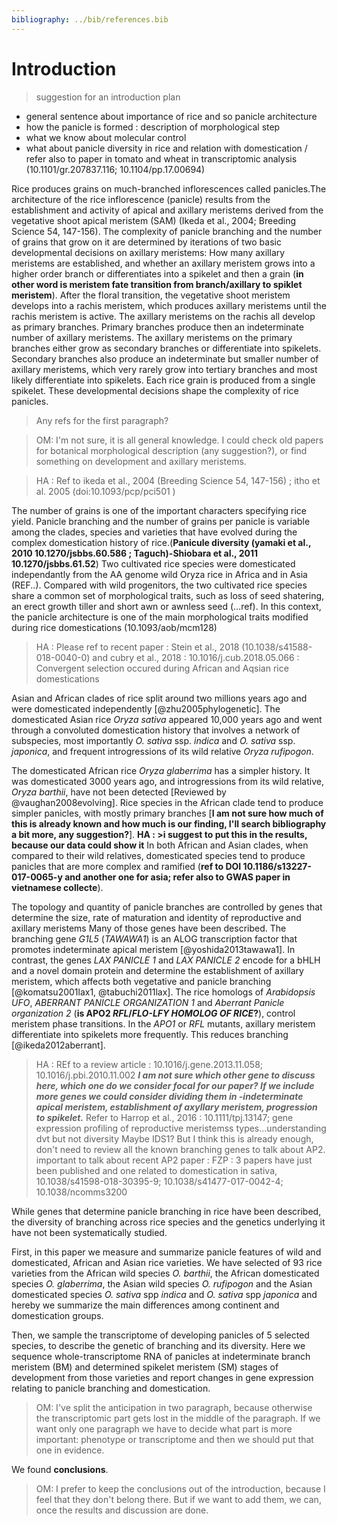 ```yaml
---
bibliography: ../bib/references.bib
---
```


# Introduction
>suggestion for an introduction plan
- general sentence about importance of rice and so panicle architecture
- how the panicle is formed : description of morphological step
- what we know about molecular control
- what about panicle diversity in rice and relation with domestication / refer also to paper in tomato and wheat in transcriptomic analysis (10.1101/gr.207837.116; 10.1104/pp.17.00694)

Rice produces grains on much-branched inflorescences called panicles.The architecture of the rice inflorescence (panicle) results from the establishment and activity of apical and axillary meristems derived from the vegetative shoot apical meristem (SAM) (Ikeda et al., 2004; Breeding Science 54, 147-156). 
The complexity of panicle branching and the number of grains that grow on it are determined by iterations of two basic developmental decisions on axillary meristems: How many axillary meristems are established, and whether an axillary meristem grows into a higher order branch or differentiates into a spikelet and then a grain (**in other word is meristem fate transition from branch/axillary to spiklet meristem**).
After the floral transition, the vegetative shoot meristem develops into a rachis meristem, which produces axillary meristems until the rachis meristem is active. The axillary meristems on the rachis all develop as primary branches.
Primary branches produce then an indeterminate number of axillary meristems. The axillary meristems on the primary branches either grow as secondary branches or differentiate into spikelets.
Secondary branches also produce an indeterminate but smaller number of axillary meristems, which very rarely grow into tertiary branches and most likely differentiate into spikelets. Each rice grain is produced from a single spikelet.
These developmental decisions shape the complexity of rice panicles.

> Any refs for the first paragraph?

> OM: I'm not sure, it is all general knowledge. I could check old papers for botanical morphological description (any suggestion?), or find something on development and axillary meristems.

>HA : Ref to ikeda et al., 2004 (Breeding Science 54, 147-156) ; itho et al. 2005 (doi:10.1093/pcp/pci501 )

The number of grains is one of the important characters specifying rice yield. Panicle branching and the number of grains per panicle is variable among the clades, species and varieties that have evolved during the complex domestication history of rice.(**Panicule diversity (yamaki et al., 2010 10.1270/jsbbs.60.586 ; Taguch)-Shiobara et al., 2011 10.1270/jsbbs.61.52**)
Two cultivated rice species were domesticated independantly from the AA genome wild Oryza rice in Africa and in Asia (REF..). Compared with wild progenitors, the two cultivated rice species share a common set of morphological traits, such as loss of seed shatering, an erect growth tiller and short awn or awnless seed (…ref). In this context, the panicle architecture is one of the main morphological traits modified during rice domestications (10.1093/aob/mcm128)
>HA : Please ref to recent paper : Stein et al., 2018 (10.1038/s41588-018-0040-0) and cubry et al., 2018 : 10.1016/j.cub.2018.05.066 : Convergent selection occured during African and Aqsian rice domestications 


Asian and African clades of rice split around two millions years ago and were domesticated independently [@zhu2005phylogenetic].
The domesticated Asian rice *Oryza sativa* appeared 10,000 years ago and went through a convoluted domestication history that involves a network of subspecies, most importantly *O. sativa* ssp. *indica* and *O. sativa* ssp. *japonica*, and frequent introgressions of its wild relative *Oryza rufipogon*.

The domesticated African rice *Oryza glaberrima* has a simpler history. It was domesticated 3000 years ago, and introgressions from its wild relative, *Oryza barthii*, have not been detected [Reviewed by @vaughan2008evolving].
Rice species in the African clade tend to produce simpler panicles, with mostly primary branches [**I am not sure how much of this is already known and how much is our finding, I'll search bibliography a bit more, any suggestion?**].
**HA : >i suggest to put this in the results, because our data could show it**
In both African and Asian clades, when compared to their wild relatives, domesticated species tend to produce panicles that are more complex and ramified (**ref to DOI 10.1186/s13227-017-0065-y and another one for asia; refer also to GWAS paper in vietnamese collecte**).

The topology and quantity of panicle branches are controlled by genes that determine the size, rate of maturation and identity of reproductive and axillary meristems
Many of those genes have been described.
The branching gene *G1L5* (*TAWAWA1*) is an ALOG transcription factor that promotes indeterminate apical meristem [@yoshida2013tawawa1].
In contrast, the genes *LAX PANICLE 1* and *LAX PANICLE 2* encode for a bHLH and a novel domain protein and determine the establishment of axillary meristem, which affects both vegetative and panicle branching [@komatsu2001lax1, @tabuchi2011lax].
The rice homologs of *Arabidopsis* *UFO*, *ABERRANT PANICLE ORGANIZATION 1* and *Aberrant Panicle organization 2* (**is APO2 *RFL*/*FLO-LFY HOMOLOG OF RICE*?**), control meristem phase transitions. In the *APO1* or *RFL* mutants, axillary meristem differentiate into spikelets more frequently. This reduces branching [@ikeda2012aberrant].

> HA : REf to a review article : 10.1016/j.gene.2013.11.058; 10.1016/j.pbi.2010.11.002
***I am not sure which other gene to discuss here, which one do we consider focal for our paper? If we include more genes we could consider dividing them in -indeterminate apical meristem, establishment of axyllary meristem, progression to spikelet.***
>Refer to Harrop et al., 2016 : 10.1111/tpj.13147; gene expression profiling of reproductive meristemss types...understanding dvt but not diversity
> Maybe IDS1? But I think this is already enough, don't need to review all the known branching genes to talk about AP2.
> important to talk about recent AP2 paper : FZP : 3 papers have just been published and one related to domestication in sativa, 10.1038/s41598-018-30395-9; 10.1038/s41477-017-0042-4; 10.1038/ncomms3200


While genes that determine panicle branching in rice have been described, the diversity of branching across rice species and the genetics underlying it have not been systematically studied.

First, in this paper we measure and summarize panicle features of wild and domesticated, African and Asian rice varieties. We have selected of 93 rice varieties from the African wild species *O. barthii*, the African domesticated species *O. glaberrima*, the Asian wild species *O. rufipogon* and the Asian domesticated species *O. sativa* spp *indica* and *O. sativa* spp *japonica* and hereby we summarize the main differences among continent and domestication groups.

Then, we sample the transcriptome of developing panicles of 5 selected species, to describe the genetic of branching and its diversity. Here we sequence whole-transcriptome RNA of panicles at indeterminate branch meristem (BM) and determined spikelet meristem (SM) stages of development from those varieties and report changes in gene expression relating to panicle branching and domestication.

> OM: I've split the anticipation in two paragraph, because otherwise the transcriptomic part gets lost in the middle of the paragraph. If we want only one paragraph we have to decide what part is more important: phenotype or transcriptome and then we should put that one in evidence.

We found **conclusions**.

> OM: I prefer to keep the conclusions out of the introduction, because I feel that they don't belong there. But if we want to add them, we can, once the results and discussion are done.
